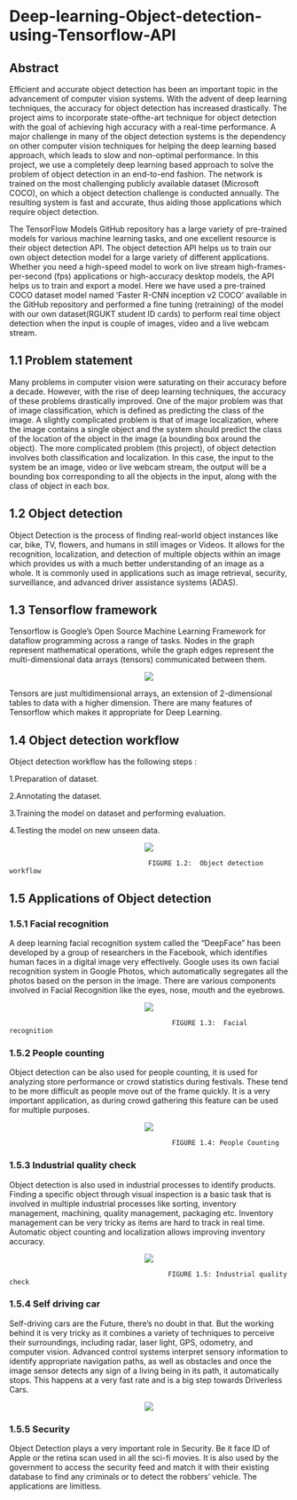 # Deep-learning-Object-detection-using-Tensorflow-API
## Abstract
Efficient and accurate object detection has been an important topic in the advancement of computer vision systems. With the advent of deep learning techniques, the accuracy for object detection has increased drastically. The project aims to incorporate state-ofthe-art technique for object detection with the goal of achieving high accuracy with a real-time performance. A major challenge in many of the object detection systems is the dependency on other computer vision techniques for helping the deep learning based approach, which leads to slow and non-optimal performance. In this project, we use a completely deep learning based approach to solve the problem of object detection in an end-to-end fashion. The network is trained on the most challenging publicly available dataset (Microsoft COCO), on which a object detection challenge is conducted annually. The resulting system is fast and accurate, thus aiding those applications which require object detection.

The TensorFlow Models GitHub repository has a large variety of pre-trained models for various machine learning tasks, and one excellent resource is their object detection API. The object detection API helps us to train our own object detection model for a large variety of different applications. Whether you need a high-speed model to work on live stream high-frames-per-second (fps) applications or high-accuracy desktop models, the API helps us to train and export a model. Here we have used a pre-trained COCO dataset model named ’Faster R-CNN inception v2 COCO’ available in the GitHub repository and performed a fine tuning (retraining) of the model with our own dataset(RGUKT student ID cards) to perform real time object detection when the input is couple of images, video and a live webcam stream.
## 1.1 Problem statement
Many problems in computer vision were saturating on their accuracy before a decade. However, with the rise of deep learning techniques, the accuracy of these problems drastically improved. One of the major problem was that of image classification, which is defined as predicting the class of the image. A slightly complicated problem is that of image localization, where the image contains a single object and the system should predict the class of the location of the object in the image (a bounding box around the object). The more complicated problem (this project), of object detection involves both classification and localization. In this case, the input to the system be an image, video or live webcam stream, the output will be a bounding box corresponding to all the objects in the input, along with the class of object in each box.
## 1.2 Object detection
Object Detection is the process of finding real-world object instances like car, bike, TV, flowers, and humans in still images or Videos. It allows for the recognition, localization, and detection of multiple objects within an image which provides us with a much better understanding of an image as a whole. It is commonly used in applications such as image retrieval, security, surveillance, and advanced driver assistance systems (ADAS).
## 1.3 Tensorflow framework
Tensorflow is Google’s Open Source Machine Learning Framework for dataflow programming across a range of tasks. Nodes in the graph represent mathematical operations, while the graph edges represent the multi-dimensional data arrays (tensors) communicated between them.
<p align="center">
  <img src="doc/pictf.JPG">
</p>

Tensors are just multidimensional arrays, an extension of 2-dimensional tables to data with a higher dimension. There are many features of Tensorflow which makes it appropriate for Deep Learning.

## 1.4 Object detection workflow

Object detection workflow has the following steps :

1.Preparation of dataset.

2.Annotating the dataset.

3.Training the model on dataset and performing evaluation.

4.Testing the model on new unseen data.

<p align="center">
  <img src="doc/pic3.jpg">
                                     
                                       FIGURE 1.2:  Object detection workflow
  
  ## 1.5 Applications of Object detection
  ### 1.5.1 Facial recognition
  A deep learning facial recognition system called the “DeepFace” has been developed by a group of researchers in the Facebook, which identifies human faces in a digital image very effectively. Google uses its own facial recognition system in Google Photos, which automatically segregates all the photos based on the person in the image. There are various components involved in Facial Recognition like the eyes, nose, mouth and the eyebrows.
  <p align="center">
  <img src="doc/pic4.jpg">
  
                                             FIGURE 1.3:  Facial recognition
 
  ### 1.5.2 People counting
  Object detection can be also used for people counting, it is used for analyzing store performance or crowd statistics during festivals. These tend to be more difficult as people move out of the frame quickly.
It is a very important application, as during crowd gathering this feature can be used for multiple purposes.
  <p align="center">
  <img src="doc/pic5.jpg">
  
                                             FIGURE 1.4: People Counting

  ### 1.5.3 Industrial quality check
   Object detection is also used in industrial processes to identify products. Finding a specific object through visual inspection is a basic task that is involved in multiple industrial processes like sorting, inventory management, machining, quality management, packaging etc.
Inventory management can be very tricky as items are hard to track in real time. Automatic object counting and localization allows improving inventory accuracy.
  <p align="center">
  <img src="doc/pic6.jpg">
  
                                            FIGURE 1.5: Industrial quality check
                                            
  ### 1.5.4 Self driving car
  Self-driving cars are the Future, there’s no doubt in that. But the working behind it is very tricky as it combines a variety of techniques to perceive their surroundings, including radar, laser light, GPS, odometry, and computer vision.
  Advanced control systems interpret sensory information to identify appropriate navigation paths, as well as obstacles and once the image sensor detects any sign of a living being in its path, it automatically stops. This happens at a very fast rate and is a big step towards Driverless Cars.
  <p align="center">
  <img src="doc/car.JPG">
  
  ### 1.5.5 Security
  Object Detection plays a very important role in Security. Be it face ID of Apple or the retina scan used in all the sci-fi movies.
It is also used by the government to access the security feed and match it with their existing database to find any criminals or to detect the robbers’ vehicle.
The applications are limitless.

